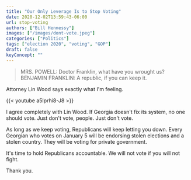 ```yaml
---
title: "Our Only Leverage Is to Stop Voting"
date: 2020-12-02T13:59:43-06:00
url: stop-voting
authors: ["Bill Hennessy"]
images: ["/images/dont-vote.jpeg"]
categories: ["Politics"]
tags: ["election 2020", "voting", "GOP"]
draft: false
keyConcept: ""
---
```


> MRS. POWELL: Doctor Franklin, what have you wrought us?  
> BENJAMIN FRANKLIN: A republic, if you can keep it.

Attorney Lin Wood says exactly what I'm feeling. 

{{< youtube a5Iprhi8-J8 >}}

I agree completely with Lin Wood. If Georgia doesn't fix its system, no one should vote. Just don't vote, people. Just don't vote. 

As long as we keep voting, Republicans will keep letting you down. Every Georgian who votes on January 5 will be endorsing stolen elections and a stolen country. They will be voting for private government. 

It's time to hold Republicans accountable. We will not vote if you will not fight. 

Thank you.